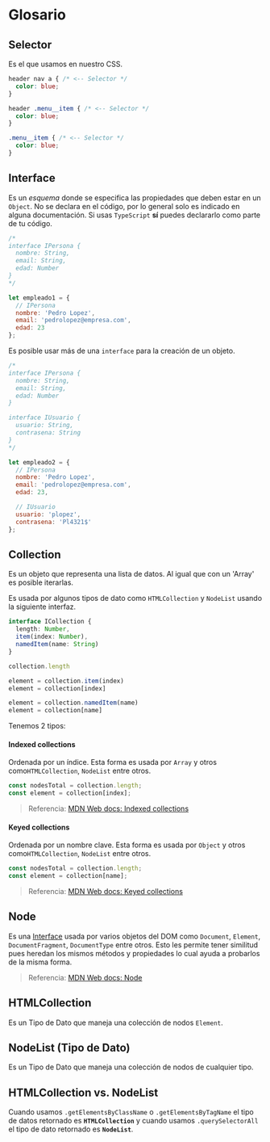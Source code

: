 # Glosario


## Selector

Es el que usamos en nuestro CSS.

```css
header nav a { /* <-- Selector */
  color: blue;
}

header .menu__item { /* <-- Selector */
  color: blue;
}

.menu__item { /* <-- Selector */
  color: blue;
}
```


## Interface

Es un _esquema_ donde se especifica las propiedades que deben estar en un `Object`. No se declara en el código, por lo general solo es indicado en alguna documentación. Si usas `TypeScript` **sí** puedes declararlo como parte de tu código.

```js
/*
interface IPersona {
  nombre: String,
  email: String,
  edad: Number
}
*/

let empleado1 = {
  // IPersona
  nombre: 'Pedro Lopez',
  email: 'pedrolopez@empresa.com',
  edad: 23
};
```

Es posible usar más de una `interface` para la creación de un objeto.

```js
/*
interface IPersona {
  nombre: String,
  email: String,
  edad: Number
}

interface IUsuario {
  usuario: String,
  contrasena: String
}
*/

let empleado2 = {
  // IPersona
  nombre: 'Pedro Lopez',
  email: 'pedrolopez@empresa.com',
  edad: 23,

  // IUsuario
  usuario: 'plopez',
  contrasena: 'Pl4321$'
};
```


## Collection

Es un objeto que representa una lista de datos. Al igual que con un 'Array' es posible iterarlas.

Es usada por algunos tipos de dato como `HTMLCollection` y `NodeList` usando la siguiente interfaz.

```typescript
interface ICollection {
  length: Number,
  item(index: Number),
  namedItem(name: String)
}
```
```js
collection.length

element = collection.item(index)
element = collection[index]

element = collection.namedItem(name)
element = collection[name]
```

Tenemos 2 tipos:


#### Indexed collections

Ordenada por un índice. Esta forma es usada por `Array` y otros como`HTMLCollection`, `NodeList` entre otros.

```js
const nodesTotal = collection.length;
const element = collection[index];
```

> Referencia: [MDN Web docs: Indexed collections](https://developer.mozilla.org/en-US/docs/Web/JavaScript/Guide/Indexed_collections)


#### Keyed collections

Ordenada por un nombre clave. Esta forma es usada por `Object` y otros como`HTMLCollection`, `NodeList` entre otros.

```js
const nodesTotal = collection.length;
const element = collection[name];
```

> Referencia: [MDN Web docs: Keyed collections](https://developer.mozilla.org/en-US/docs/Web/JavaScript/Guide/Keyed_collections)


## Node

Es una [Interface](./glosario-4.md#Interface) usada por varios objetos del DOM como `Document`, `Element`, `DocumentFragment`, `DocumentType` entre otros. Esto les permite tener similitud pues heredan los mismos métodos y propiedades lo cual ayuda a probarlos de la misma forma.

> Referencia: [MDN Web docs: Node](https://developer.mozilla.org/en-US/docs/Web/API/Node)


## HTMLCollection

Es un Tipo de Dato que maneja una colección de nodos `Element`.


## NodeList (Tipo de Dato)

Es un Tipo de Dato que maneja una colección de nodos de cualquier tipo.


## HTMLCollection vs. NodeList

Cuando usamos `.getElementsByClassName` o `.getElementsByTagName` el tipo de datos retornado es **`HTMLCollection`** y cuando usamos `.querySelectorAll` el tipo de dato retornado es **`NodeList`**.

